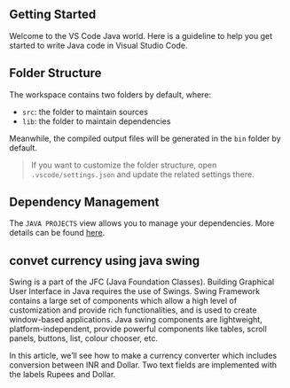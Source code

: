 ## Getting Started

Welcome to the VS Code Java world. Here is a guideline to help you get started to write Java code in Visual Studio Code.

## Folder Structure

The workspace contains two folders by default, where:

- `src`: the folder to maintain sources
- `lib`: the folder to maintain dependencies

Meanwhile, the compiled output files will be generated in the `bin` folder by default.

> If you want to customize the folder structure, open `.vscode/settings.json` and update the related settings there.

## Dependency Management

The `JAVA PROJECTS` view allows you to manage your dependencies. More details can be found [here](https://github.com/microsoft/vscode-java-dependency#manage-dependencies).
## convet currency using java swing
Swing is a part of the JFC (Java Foundation Classes). Building Graphical User Interface in Java requires the use of Swings. Swing Framework contains a large set of components which allow a high level of customization and provide rich functionalities, and is used to create window-based applications. Java swing components are lightweight, platform-independent, provide powerful components like tables, scroll panels, buttons, list, colour chooser, etc.

In this article, we’ll see how to make a currency converter which includes conversion between INR and Dollar. Two text fields are implemented with the labels Rupees and Dollar.